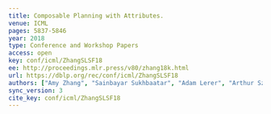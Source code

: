 ```yaml
---
title: Composable Planning with Attributes.
venue: ICML
pages: 5837-5846
year: 2018
type: Conference and Workshop Papers
access: open
key: conf/icml/ZhangSLSF18
ee: http://proceedings.mlr.press/v80/zhang18k.html
url: https://dblp.org/rec/conf/icml/ZhangSLSF18
authors: ["Amy Zhang", "Sainbayar Sukhbaatar", "Adam Lerer", "Arthur Szlam", "Rob Fergus"]
sync_version: 3
cite_key: conf/icml/ZhangSLSF18
---
```

